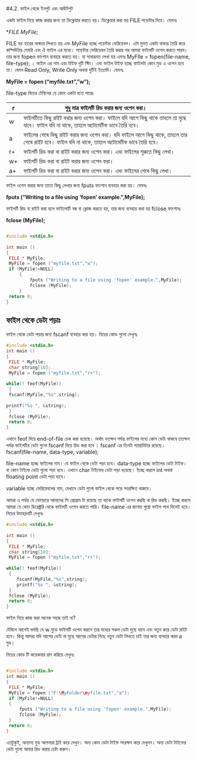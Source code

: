 #4.2. ফাইল থেকে ইনপুট এবং আউটপুট

একটা ফাইল নিয়ে কাজ করার জন্য তা ডিক্লেয়ার করতে হয়। ডিক্লেয়ার করা হয় FILE পয়েন্টার দিয়ে। যেমনঃ

**FILE *MyFile;**

FILE বড় হারের অক্ষরে লিখতে হয় এবং MyFile হচ্ছে পয়েন্টার ভেরিয়েবল। এটা মুলত একটা বাফার তৈরি করে কম্পিউটার মেমরি এবং ঐ ফাইল এর মধ্যে। পয়েন্টার ভেরিয়েবল তৈরি করার পর আমরা ফাইলটি ওপেন করতে পারব। তার জন্য fopen ফাংশান ব্যবহার করতে হয়। যা সাধারনত লেখা হয় এমনঃ MyFIle = fopen(file-name, file-type); । ফাইল এর নাম এবং টাইফ দুটি স্টিং। এবং ফাইল টাইফ হচ্ছে ফাইলটা কোন মুড এ ওপেন হবে তা। যেমন Read Only, Write Only অথবা দুটিই ইত্যাদি। যেমনঃ

**MyFile = fopen (“myfile.txt”,”w”);**

file-type নিচের টেবিলের যে কোন একটা হতে পারেঃ

| r | শুধু মাত্র ফাইলটি রিড করার জন্য ওপেন করা। |
| -- | -- |
| w | ফাইলটিতে কিছু রাইট করার জন্য ওপেন করা। ফাইলে যদি আগে কিছু থাকে তাহলে তা মুছে যাবে। ফাইল যদি না থাকে, তাহলে অটোমেটিক ভাবে তৈরি হবে।|
| a | ফাইলের শেষে কিছু রাইট করার জন্য ওপেন করা। যদি ফাইলে আগে কিছু থাকে, তাহলে তার শেষে রাইট হবে। ফাইল যদি না থাকে, তাহলে অটোমেটিক ভাবে তৈরি হবে।|
| r+ | ফাইলটি রিড করা বা রাইট করার জন্য ওপেন করা। এবং ফাইলের শুরুতে কিছু লেখা। |
| w+ | ফাইলটি রিড করা বা রাইট করার জন্য ওপেন করা।|
| a+ | ফাইলটি রিড করা বা রাইট করার জন্য ওপেন করা। এবং ফাইলের শেষে কিছু লেখা।|

ফাইল ওপেন করার জন্য তাতে কিছু লেখার জন্য fputs ফাংশান ব্যবহার করা হয়। যেমনঃ

**fputs (“Writing to a file using ‘fopen’ example.”,MyFile);**

ফাইলটি রিড বা রাইট করা হলে ফাইলোটি বন্ধ বা ক্লোজ করতে হয়, তার জন্য ব্যবহার করা হয়  fclose ফাংশানঃ

**fclose (MyFile);**

```c

#include <stdio.h>
 
int main ()
{
 FILE * MyFile;
 MyFile = fopen ("myfile.txt","w");
 if (MyFile!=NULL)
     {
         fputs ("Writing to a file using 'fopen' example.",MyFile);
         fclose (MyFile);
     }
 return 0;
}
```

## ফাইল থেকে ডেটা পড়াঃ


ফাইল থেকে ডেটা পড়ার জন্য fscanf ব্যবহার করা হয়।
নিচের কোড গুলো দেখুনঃ

```c
#include <stdio.h>
int main ()
{
 FILE * MyFile;
 char string[10];
 MyFile = fopen ("myfile.txt","r+");
 
while(! feof(MyFile))
 {
 fscanf(MyFile,"%s",string);
 
printf("%s ", &string);
 }
 fclose (MyFile);
 return 0;
}
```

এখানে feof দিয়ে end-of-file চেক করা হয়েছে। অর্থাৎ যতক্ষন পর্যন্ত ফাইলের মধ্যে কোন ডেটা থাকবে ততক্ষন পর্যন্ত ফাইলটির ডেটা গুলো fscanf দিয়ে রিড করা হবে
।
fscanf এর তিনটা প্যারামিটার রয়েছে। fscanf(file-name, data-type, variable);

file-name হচ্ছে ফাইলের নাম। যে ফাইল থেকে ডেটা পড়া হবে। data-type হচ্ছে ফাইলের ডেটা টাইফ। বা কোন টাইফে ডেটা গুলো পড়া হবে। এখানে char টাইফের ডেটা পড়া হয়েছে। ইচ্ছে করলে int অথবা floating point ডেটা পড়া যাবে।

variable হচ্ছে ভেরিয়েবলের নাম, যেখানে ডেটা গুলো ফাইল থেকে পড়ে সংরক্ষিত থাকবে।

আমরা এ পর্যন্ত যে ফোল্ডারে আমাদের সি প্রোগ্রাম টা রয়েছে তা থাকে ফাইলটি ওপেন করছি বা রিড করছি। ইচ্ছে করলে আমরা যে কোন ডিরেক্ট্ররি থেকে ফাইলটি ওপেন করতে পারি। file-name এর জাগায় পুরো ফাইল পাথ দিলেই হবে। নিচের উদাহরনটি দেখুনঃ

```c
#include <stdio.h>
 
int main ()
{
 FILE * MyFile;
 char string[10];
 MyFile = fopen ("myfile.txt","r+");
 
while(! feof(MyFile))
 {
    fscanf(MyFile,"%s",string);
    printf("%s ", &string);
 }
 fclose (MyFile);
 return 0;
}
```
ফাইল নিয়ে কাজ করা অনেক সহজ তাই না?

টেবিলে আগেই বলছি যে w মুডে ফাইলটি ওপেন করলে তার মধ্যের সকল ডেটা মুছে যাবে এবং নতুন করে ডেটা রাইট হবে। কিন্তু আমরা যদি আগের ডেটা না মুছে আগের ডেটার নিছে নতুন ডেটা লিখতে চাই তার জন্য ব্যবহার করব a মুড।

নিচের কোড টি কয়েকবার রান করিয়ে দেখুনঃ

```c

#include <stdio.h>
int main ()
{
 FILE * MyFile;
 MyFile = fopen ("F:\MyFolder\myfile.txt","a");
 if (MyFile!=NULL)
 {
     fputs ("Writing to a file using 'fopen' example.",MyFile);
     fclose (MyFile);
 }
 return 0;
}

```

এতটুকুই, অন্যান্য মুড আপনারা ট্রাই করে দেখুন। অন্য কোন ডেটা টাইফ সংরক্ষন করে দেখুনন। অন্য ডেটা টাইফের ডেটা গুলো আবার রিড করার চেষ্টা করুন। 
 
